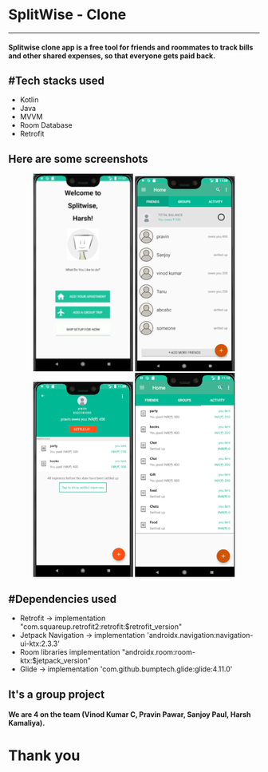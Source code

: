 <h1>SplitWise - Clone</h1>

<hr />
<h4>Splitwise clone app is a free tool for friends and roommates to track bills and other shared expenses, so that everyone gets paid back.</h4>

<H2>#Tech stacks used</h2>
<ul>
    <li>Kotlin</li>
    <li>Java</li>
    <li>MVVM</li>
    <li>Room Database</li>
    <li>Retrofit</li>
</ul>

<H2>Here are some screenshots</H2>

<p align="center">
  <img src="screenshots/splitwise_1.png" width="200" title="hover text">
  <img src="screenshots/splitwise_2.png" width="200" title="hover text">
  <img src="screenshots/splitwise_3.png" width="200" title="hover text">
  <img src="screenshots/spliwise_4.png" width="200" alt="accessibility text">
</p>

<H2>#Dependencies used</h2>

<ul>
    <li>Retrofit -> implementation "com.squareup.retrofit2:retrofit:$retrofit_version"</li>
    <li>Jetpack Navigation -> implementation 'androidx.navigation:navigation-ui-ktx:2.3.3'</li>
    <li>Room libraries implementation "androidx.room:room-ktx:$jetpack_version"</li>
    <li>Glide -> implementation 'com.github.bumptech.glide:glide:4.11.0'</li>
</ul>

<H2> It's a group project</h2>
<h4>We are 4 on the team (Vinod Kumar C, Pravin Pawar, Sanjoy Paul, Harsh Kamaliya).</h4>

<H1>Thank you</h1>

